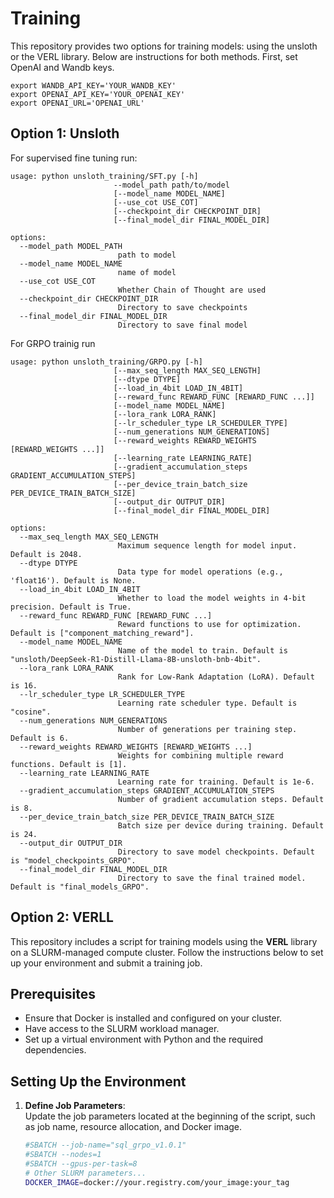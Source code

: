 # Training 

This repository provides two options for training models: using the unsloth or the VERL library. Below are instructions for both methods. First, set OpenAI and Wandb keys.

```
export WANDB_API_KEY='YOUR_WANDB_KEY'
export OPENAI_API_KEY='YOUR_OPENAI_KEY'
export OPENAI_URL='OPENAI_URL'

```

## Option 1: Unsloth

For supervised fine tuning run:
```
usage: python unsloth_training/SFT.py [-h] 
                       --model_path path/to/model 
                       [--model_name MODEL_NAME] 
                       [--use_cot USE_COT] 
                       [--checkpoint_dir CHECKPOINT_DIR] 
                       [--final_model_dir FINAL_MODEL_DIR]

options:
  --model_path MODEL_PATH
                        path to model
  --model_name MODEL_NAME
                        name of model
  --use_cot USE_COT
                        Whether Chain of Thought are used
  --checkpoint_dir CHECKPOINT_DIR
                        Directory to save checkpoints
  --final_model_dir FINAL_MODEL_DIR
                        Directory to save final model

```


For GRPO trainig run

```
usage: python unsloth_training/GRPO.py [-h]
                       [--max_seq_length MAX_SEQ_LENGTH]
                       [--dtype DTYPE]
                       [--load_in_4bit LOAD_IN_4BIT]
                       [--reward_func REWARD_FUNC [REWARD_FUNC ...]]
                       [--model_name MODEL_NAME]
                       [--lora_rank LORA_RANK]
                       [--lr_scheduler_type LR_SCHEDULER_TYPE]
                       [--num_generations NUM_GENERATIONS]
                       [--reward_weights REWARD_WEIGHTS [REWARD_WEIGHTS ...]]
                       [--learning_rate LEARNING_RATE]
                       [--gradient_accumulation_steps GRADIENT_ACCUMULATION_STEPS]
                       [--per_device_train_batch_size PER_DEVICE_TRAIN_BATCH_SIZE]
                       [--output_dir OUTPUT_DIR]
                       [--final_model_dir FINAL_MODEL_DIR]

options:
  --max_seq_length MAX_SEQ_LENGTH
                        Maximum sequence length for model input. Default is 2048.
  --dtype DTYPE         
                        Data type for model operations (e.g., 'float16'). Default is None.
  --load_in_4bit LOAD_IN_4BIT
                        Whether to load the model weights in 4-bit precision. Default is True.
  --reward_func REWARD_FUNC [REWARD_FUNC ...]
                        Reward functions to use for optimization. Default is ["component_matching_reward"].
  --model_name MODEL_NAME
                        Name of the model to train. Default is "unsloth/DeepSeek-R1-Distill-Llama-8B-unsloth-bnb-4bit".
  --lora_rank LORA_RANK
                        Rank for Low-Rank Adaptation (LoRA). Default is 16.
  --lr_scheduler_type LR_SCHEDULER_TYPE
                        Learning rate scheduler type. Default is "cosine".
  --num_generations NUM_GENERATIONS
                        Number of generations per training step. Default is 6.
  --reward_weights REWARD_WEIGHTS [REWARD_WEIGHTS ...]
                        Weights for combining multiple reward functions. Default is [1].
  --learning_rate LEARNING_RATE
                        Learning rate for training. Default is 1e-6.
  --gradient_accumulation_steps GRADIENT_ACCUMULATION_STEPS
                        Number of gradient accumulation steps. Default is 8.
  --per_device_train_batch_size PER_DEVICE_TRAIN_BATCH_SIZE
                        Batch size per device during training. Default is 24.
  --output_dir OUTPUT_DIR
                        Directory to save model checkpoints. Default is "model_checkpoints_GRPO".
  --final_model_dir FINAL_MODEL_DIR
                        Directory to save the final trained model. Default is "final_models_GRPO".

```

## Option 2: VERLL

This repository includes a script for training models using the **VERL** library on a SLURM-managed compute cluster. Follow the instructions below to set up your environment and submit a training job.

## Prerequisites

- Ensure that Docker is installed and configured on your cluster.
- Have access to the SLURM workload manager.
- Set up a virtual environment with Python and the required dependencies.

## Setting Up the Environment

1. **Define Job Parameters**:  
   Update the job parameters located at the beginning of the script, such as job name, resource allocation, and Docker image.
   ```bash
   #SBATCH --job-name="sql_grpo_v1.0.1"
   #SBATCH --nodes=1
   #SBATCH --gpus-per-task=8
   # Other SLURM parameters...
   DOCKER_IMAGE=docker://your.registry.com/your_image:your_tag
